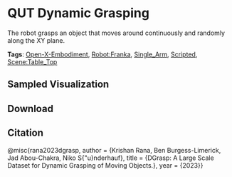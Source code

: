 # QUT Dynamic Grasping

The robot grasps an object that moves around continuously and randomly along the XY plane. 

**Tags**: [Open-X-Embodiment](./pages/tags/Open-X-Embodiment.md), [Robot:Franka](./pages/tags/Robot:Franka.md), [Single_Arm](./pages/tags/Single_Arm.md), [Scripted](./pages/tags/Scripted.md), [Scene:Table_Top](./pages/tags/Scene:Table_Top.md)

## Sampled Visualization



## Download



## Citation

@misc{rana2023dgrasp,
author = {Krishan Rana, Ben Burgess-Limerick, Jad Abou-Chakra, Niko S{\"u}nderhauf},
title = {DGrasp: A Large Scale Dataset for Dynamic Grasping of Moving Objects.},
year = {2023}} 

